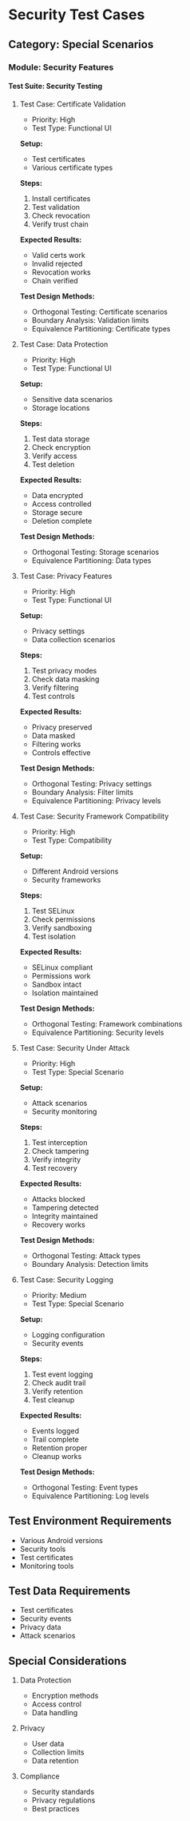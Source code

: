 # Security Test Cases

## Category: Special Scenarios
### Module: Security Features
#### Test Suite: Security Testing

1. Test Case: Certificate Validation
   - Priority: High
   - Test Type: Functional UI
   
   **Setup:**
   - Test certificates
   - Various certificate types
   
   **Steps:**
   1. Install certificates
   2. Test validation
   3. Check revocation
   4. Verify trust chain
   
   **Expected Results:**
   - Valid certs work
   - Invalid rejected
   - Revocation works
   - Chain verified
   
   **Test Design Methods:**
   - Orthogonal Testing: Certificate scenarios
   - Boundary Analysis: Validation limits
   - Equivalence Partitioning: Certificate types

2. Test Case: Data Protection
   - Priority: High
   - Test Type: Functional UI
   
   **Setup:**
   - Sensitive data scenarios
   - Storage locations
   
   **Steps:**
   1. Test data storage
   2. Check encryption
   3. Verify access
   4. Test deletion
   
   **Expected Results:**
   - Data encrypted
   - Access controlled
   - Storage secure
   - Deletion complete
   
   **Test Design Methods:**
   - Orthogonal Testing: Storage scenarios
   - Equivalence Partitioning: Data types

3. Test Case: Privacy Features
   - Priority: High
   - Test Type: Functional UI
   
   **Setup:**
   - Privacy settings
   - Data collection scenarios
   
   **Steps:**
   1. Test privacy modes
   2. Check data masking
   3. Verify filtering
   4. Test controls
   
   **Expected Results:**
   - Privacy preserved
   - Data masked
   - Filtering works
   - Controls effective
   
   **Test Design Methods:**
   - Orthogonal Testing: Privacy settings
   - Boundary Analysis: Filter limits
   - Equivalence Partitioning: Privacy levels

4. Test Case: Security Framework Compatibility
   - Priority: High
   - Test Type: Compatibility
   
   **Setup:**
   - Different Android versions
   - Security frameworks
   
   **Steps:**
   1. Test SELinux
   2. Check permissions
   3. Verify sandboxing
   4. Test isolation
   
   **Expected Results:**
   - SELinux compliant
   - Permissions work
   - Sandbox intact
   - Isolation maintained
   
   **Test Design Methods:**
   - Orthogonal Testing: Framework combinations
   - Equivalence Partitioning: Security levels

5. Test Case: Security Under Attack
   - Priority: High
   - Test Type: Special Scenario
   
   **Setup:**
   - Attack scenarios
   - Security monitoring
   
   **Steps:**
   1. Test interception
   2. Check tampering
   3. Verify integrity
   4. Test recovery
   
   **Expected Results:**
   - Attacks blocked
   - Tampering detected
   - Integrity maintained
   - Recovery works
   
   **Test Design Methods:**
   - Orthogonal Testing: Attack types
   - Boundary Analysis: Detection limits

6. Test Case: Security Logging
   - Priority: Medium
   - Test Type: Special Scenario
   
   **Setup:**
   - Logging configuration
   - Security events
   
   **Steps:**
   1. Test event logging
   2. Check audit trail
   3. Verify retention
   4. Test cleanup
   
   **Expected Results:**
   - Events logged
   - Trail complete
   - Retention proper
   - Cleanup works
   
   **Test Design Methods:**
   - Orthogonal Testing: Event types
   - Equivalence Partitioning: Log levels

## Test Environment Requirements
- Various Android versions
- Security tools
- Test certificates
- Monitoring tools

## Test Data Requirements
- Test certificates
- Security events
- Privacy data
- Attack scenarios

## Special Considerations
1. Data Protection
   - Encryption methods
   - Access control
   - Data handling

2. Privacy
   - User data
   - Collection limits
   - Data retention

3. Compliance
   - Security standards
   - Privacy regulations
   - Best practices
